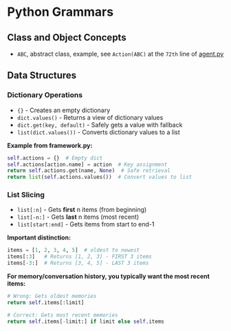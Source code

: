 # Python Grammars

## Class and Object Concepts

- `ABC`, abstract class, example, see `Action(ABC)` at the `72th` line of [agent.py](./topics/code/angent.py)

## Data Structures

### Dictionary Operations

- `{}` - Creates an empty dictionary
- `dict.values()` - Returns a view of dictionary values
- `dict.get(key, default)` - Safely gets a value with fallback
- `list(dict.values())` - Converts dictionary values to a list

**Example from framework.py:**

```python
self.actions = {}  # Empty dict
self.actions[action.name] = action  # Key assignment
return self.actions.get(name, None)  # Safe retrieval
return list(self.actions.values())  # Convert values to list
```

### List Slicing

- `list[:n]` - Gets **first** n items (from beginning)
- `list[-n:]` - Gets **last** n items (most recent)
- `list[start:end]` - Gets items from start to end-1

**Important distinction:**

```python
items = [1, 2, 3, 4, 5]  # oldest to newest
items[:3]   # Returns [1, 2, 3] - FIRST 3 items
items[-3:]  # Returns [3, 4, 5] - LAST 3 items
```

**For memory/conversation history, you typically want the most recent items:**

```python
# Wrong: Gets oldest memories
return self.items[:limit]

# Correct: Gets most recent memories  
return self.items[-limit:] if limit else self.items
```
